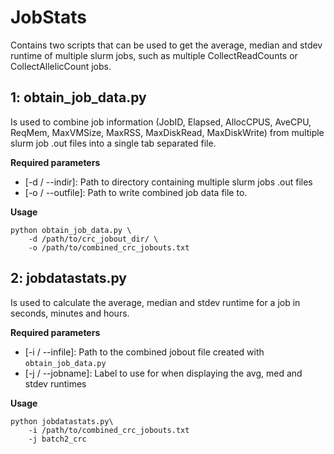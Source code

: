 # JobStats
Contains two scripts that can be used to get the average, median and stdev runtime of multiple slurm jobs, such as multiple CollectReadCounts or CollectAllelicCount jobs.

## 1: obtain_job_data.py
Is used to combine job information (JobID, Elapsed, AllocCPUS, AveCPU, ReqMem, MaxVMSize, MaxRSS, MaxDiskRead, MaxDiskWrite) from multiple slurm job .out files into a single tab separated file.

__Required parameters__
* [-d / --indir]: Path to directory containing multiple slurm jobs .out files
* [-o / --outfile]: Path to write combined job data file to.

__Usage__
```
python obtain_job_data.py \
	-d /path/to/crc_jobout_dir/ \
	-o /path/to/combined_crc_jobouts.txt
```


## 2: jobdatastats.py
Is used to calculate the average, median and stdev runtime for a job in seconds, minutes and hours.

__Required parameters__
* [-i / --infile]: Path to the combined jobout file created with `obtain_job_data.py`
* [-j / --jobname]: Label to use for when displaying the avg, med and stdev runtimes

__Usage__
```
python jobdatastats.py\
	-i /path/to/combined_crc_jobouts.txt
	-j batch2_crc
```
